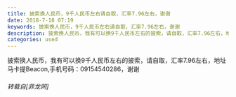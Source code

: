 ```yaml
---
title: 披索换人民币，9千人民币左右请自取，汇率7.96左右，谢谢
date: 2018-7-18 07:19
keywords: 披索换人民币，9千人民币左右请自取，汇率7.96左右，谢谢
description: 披索换人民币，我有可以换9千人民币左右的披索，请自取，汇率7.96左右，地址马卡提Beacon,手机号码：09154540286，谢谢
categories: used
---
```

<td class="t_f" id="postmessage_1523175">

披索换人民币，我有可以换9千人民币左右的披索，请自取，汇率7.96左右，地址马卡提Beacon,手机号码：09154540286，谢谢</td>
###### 转载自[菲龙网]